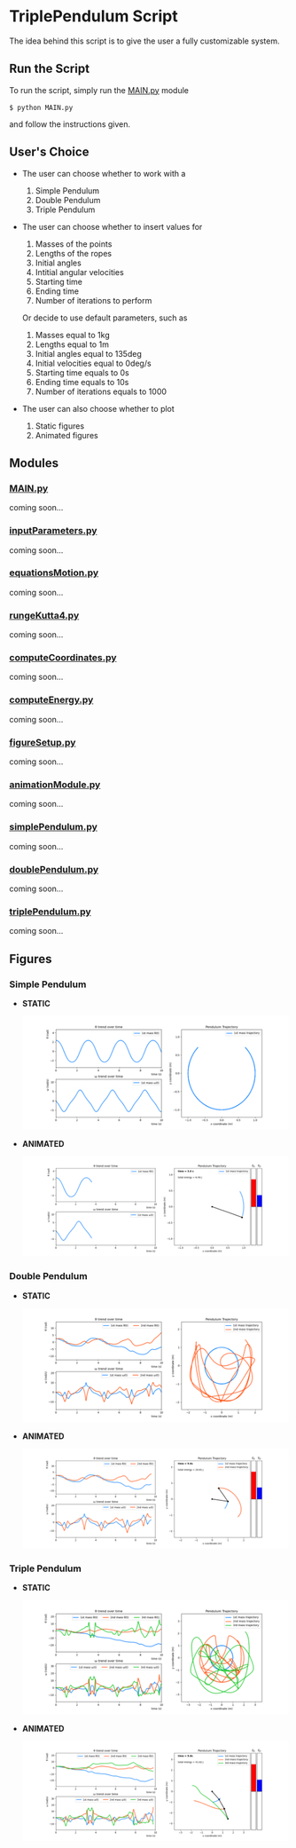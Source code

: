 # TriplePendulum Script

The idea behind this script is to give the user a fully customizable system.

## Run the Script

To run the script, simply run the [MAIN.py](./MAIN.py) module 

```
$ python MAIN.py
```

and follow the instructions given.

## User's Choice

* The user can choose whether to work with a

   1. Simple Pendulum
   2. Double Pendulum
   3. Triple Pendulum

* The user can choose whether to insert values for

    1. Masses of the points
    2. Lengths of the ropes
    3. Initial angles
    4. Intitial angular velocities
    5. Starting time
    6. Ending time
    7. Number of iterations to perform

    Or decide to use default parameters, such as

    1. Masses equal to 1kg
    2. Lengths equal to 1m
    3. Initial angles equal to 135deg
    4. Initial velocities equal to 0deg/s
    5. Starting time equals to 0s
    6. Ending time equals to 10s
    7. Number of iterations equals to 1000

* The user can also choose whether to plot

    1. Static figures
    2. Animated figures

## Modules

### [MAIN.py](./MAIN.py)

coming soon...

### [inputParameters.py](./inputParameters.py)

coming soon...

### [equationsMotion.py](./equationsMotion.py)

coming soon...

### [rungeKutta4.py](./rungeKutta4.py)

coming soon...

### [computeCoordinates.py](./computeCoordinates.py)

coming soon...

### [computeEnergy.py](./computeEnergy.py)

coming soon...

### [figureSetup.py](./figureSetup.py)

coming soon...

### [animationModule.py](./animationModule.py)

coming soon...

### [simplePendulum.py](./simplePendulum.py)

coming soon...

### [doublePendulum.py](./doublePendulum.py)

coming soon...

### [triplePendulum.py](./triplePendulum.py)

coming soon...

## Figures

### Simple Pendulum

* **STATIC**

    ![simplePendulum_default_static](./Pictures/simplePendulum/simplePendulum_default_static.png)

* **ANIMATED**
  
    ![simplePendulum_default_anim](./Pictures/simplePendulum/simplePendulum_default_anim.png)

### Double Pendulum

* **STATIC**

    ![doublePendulum_default_static](./Pictures/doublePendulum/doublePendulum_default_static.png)

* **ANIMATED**
  
    ![doublePendulum_default_anim](./Pictures/doublePendulum/doublePendulum_default_anim.png)

### Triple Pendulum

* **STATIC**

    ![triplePendulum_default_static](./Pictures/triplePendulum/triplePendulum_default_static.png)

* **ANIMATED**
  
    ![triplePendulum_default_anim](./Pictures/triplePendulum/triplePendulum_default_anim.png)

